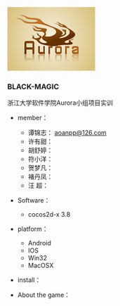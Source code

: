 ![](./logo-sm.png)
### BLACK-MAGIC
浙江大学软件学院Aurora小组项目实训

* member：
	* 谭锦志： aoanpp@126.com
	* 许有甜：
	* 胡舒婷：
	* 符小洋：
	* 贺梦凡：
	* 褚丹凤：
	* 汪 超：
* Software：
	* cocos2d-x 3.8
* platform：
	* Android
	* IOS
	* Win32
	* MacOSX
* install：

* About the game：
